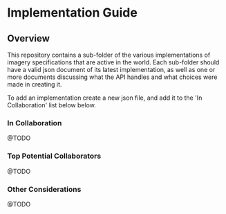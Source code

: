 # Implementation Guide

## Overview

This repository contains a sub-folder of the various implementations of imagery specifications that are active in the world. Each sub-folder should
have a valid json document of its latest implementation, as well as one or more documents discussing
what the API handles and what choices were made in creating it. 

To add an implementation create a new json file, and add it to the 'In Collaboration' list below
below.

### In Collaboration

@TODO

### Top Potential Collaborators

@TODO

### Other Considerations

@TODO